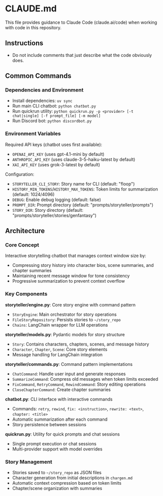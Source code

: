 # CLAUDE.md

This file provides guidance to Claude Code (claude.ai/code) when working with code in this repository.

## Instructions

- Do not include comments that just describe what the code obviously does.

## Common Commands

### Dependencies and Environment
- Install dependencies: `uv sync`
- Run main CLI chatbot: `python chatbot.py`
- Run quickrun utility: `python quickrun.py -p <provider> [-t chat|single] [-f prompt_file] [-m model]`
- Run Discord bot: `python discordbot.py`

### Environment Variables
Required API keys (chatbot uses first available):
- `OPENAI_API_KEY` (uses gpt-4.1-mini by default)
- `ANTHROPIC_API_KEY` (uses claude-3-5-haiku-latest by default)  
- `XAI_API_KEY` (uses grok-3-latest by default)

Configuration:
- `STORYTELLER_CLI_STORY`: Story name for CLI (default: "floop")
- `HISTORY_MIN_TOKENS`/`HISTORY_MAX_TOKENS`: Token limits for summarization (default: 1024/4096)
- `DEBUG`: Enable debug logging (default: false)
- `PROMPT_DIR`: Prompt directory (default: "prompts/storyteller/prompts")
- `STORY_DIR`: Story directory (default: "prompts/storyteller/stories/genfantasy")

## Architecture

### Core Concept
Interactive storytelling chatbot that manages context window size by:
- Compressing story history into character bios, scene summaries, and chapter summaries
- Maintaining recent message window for tone consistency
- Progressive summarization to prevent context overflow

### Key Components

**storyteller/engine.py**: Core story engine with command pattern
- `StoryEngine`: Main orchestrator for story operations
- `FileStoryRepository`: Persists stories to `~/story_repo`
- `Chains`: LangChain wrapper for LLM operations

**storyteller/models.py**: Pydantic models for story structure
- `Story`: Contains characters, chapters, scenes, and message history
- `Character`, `Chapter`, `Scene`: Core story elements
- Message handling for LangChain integration

**storyteller/commands.py**: Command pattern implementations
- `ChatCommand`: Handle user input and generate responses
- `SummarizeCommand`: Compress old messages when token limits exceeded
- `FixCommand`, `RetryCommand`, `RewindCommand`: Story editing operations
- `CloseChapterCommand`: Create chapter summaries

**chatbot.py**: CLI interface with interactive commands
- Commands: `retry`, `rewind`, `fix: <instruction>`, `rewrite: <text>`, `chapter: <title>`
- Automatic summarization after each command
- Story persistence between sessions

**quickrun.py**: Utility for quick prompts and chat sessions
- Single prompt execution or chat sessions
- Multi-provider support with model overrides

### Story Management
- Stories saved to `~/story_repo` as JSON files
- Character generation from initial descriptions in `chargen.md`
- Automatic context compression based on token limits
- Chapter/scene organization with summaries